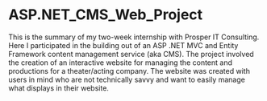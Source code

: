 # ASP.NET_CMS_Web_Project
 
This is the summary of my two-week internship with Prosper IT Consulting. Here I participated in the building out of an ASP .NET MVC and Entity Framework content management service (aka CMS). 
The project involved the creation of an interactive website for managing the content and productions for a theater/acting company.
The website was created with users in mind who are not technically savvy and want to easily manage what displays in their website.
